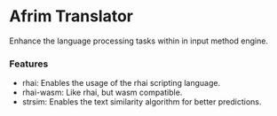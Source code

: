 # Afrim Translator
Enhance the language processing tasks within in input method engine.

### Features
- rhai: Enables the usage of the rhai scripting language.
- rhai-wasm: Like rhai, but wasm compatible.
- strsim: Enables the text similarity algorithm for better predictions.

